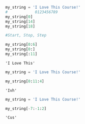 ```python
my_string = 'I Love This Course!'
#            0123456789
my_string[0]
my_string[14]
my_string[18]

#Start, Stop, Step

my_string[0:6]
my_string[0:]
my_string[:11]
```




    'I Love This'




```python
my_string = 'I Love This Course!'

my_string[0:11:4]
```




    'Ivh'




```python
my_string = 'I Love This Course!'

my_string[-7:-1:2]
```




    'Cus'




```python

```
